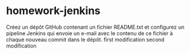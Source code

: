 # homework-jenkins
  Créez un dépôt GitHub contenant un fichier README.txt et configurez un pipeline Jenkins qui envoie un e-mail avec le contenu de ce fichier à chaque nouveau commit dans le dépôt.
  first modification
  second modification
